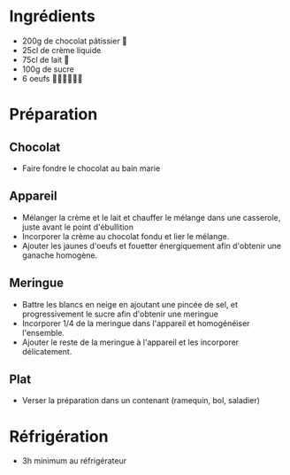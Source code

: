 # Ingrédients

* 200g de chocolat pâtissier 🍫
* 25cl de crème liquide
* 75cl de lait 🥛
* 100g de sucre
* 6 oeufs 🥚🥚🥚🥚🥚🥚

# Préparation

## Chocolat

* Faire fondre le chocolat au bain marie

## Appareil

* Mélanger la crème et le lait et chauffer le mélange dans une casserole, juste avant le point d'ébullition
* Incorporer la crème au chocolat fondu et lier le mélange.
* Ajouter les jaunes d'oeufs et fouetter énergiquement afin d'obtenir une ganache homogène.

## Meringue

* Battre les blancs en neige en ajoutant une pincée de sel, et progressivement le sucre afin d'obtenir une meringue
* Incorporer 1/4 de la meringue dans l'appareil et homogénéiser l'ensemble.
* Ajouter le reste de la meringue à l'appareil et les incorporer délicatement.

## Plat

* Verser la préparation dans un contenant (ramequin, bol, saladier)

# Réfrigération

* 3h minimum au réfrigérateur
